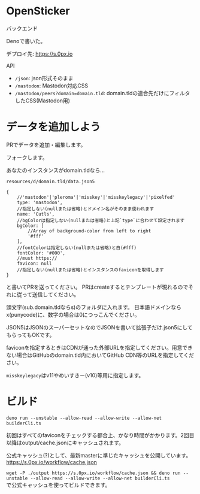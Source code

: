 # OpenSticker
バックエンド

Denoで書いた。

デプロイ先: https://s.0px.io

API

* `/json`: json形式そのまま
* `/mastodon`: Mastodon対応CSS
* `/mastodon/peers?domain=domain.tld`: domain.tldの連合先だけにフィルタしたCSS(Mastodon用)

# データを追加しよう

PRでデータを追加・編集します。

フォークします。

あなたのインスタンスがdomain.tldなら…

`resources/d/domain.tld/data.json5`  
```
{
    //'mastodon'|'pleroma'|'misskey'|'misskeylegacy'|'pixelfed'
    type: 'mastodon',
    //指定しない(nullまたは省略)とドメイン名がそのまま使われます
    name: 'Cutls',
    //bgColorは指定しない(nullまたは省略)と上記`type`に合わせて設定されます
    bgColor: [
        //Array of background-color from left to right
        '#fff'
    ],
    //fontColorは指定しない(nullまたは省略)と白(#fff)
    fontColor: '#000',
    //must https://
    favicon: null
    //指定しない(nullまたは省略)とインスタンスのfaviconを取得します
}
```

と書いてPRを送ってください。 PRはcreateするとテンプレートが現れるのでそれに従って送信してください。

頭文字(sub.domain.tldならs)のフォルダに入れます。
日本語ドメインならx(punycode)に、数字の場合は0につっこんでください。

JSON5はJSONのスーパーセットなのでJSONを書いて拡張子だけ.json5にしてもらってもOKです。

faviconを指定するときはCDNが通った外部URLを指定してください。用意できない場合はGitHubのdomain.tld内においてGitHub CDN等のURLを指定してください。

`misskeylegacy`はv11やめいすきー(v10)等用に指定します。

# ビルド

`deno run --unstable --allow-read --allow-write --allow-net builderCli.ts`

初回はすべてのfaviconをチェックする都合上、かなり時間がかかります。2回目以降はoutput/cache.jsonにキャッシュされます。

公式キャッシュ(?)として、最新masterに準じたキャッシュを公開しています。 https://s.0px.io/workflow/cache.json

`wget -P ./output https://s.0px.io/workflow/cache.json && deno run --unstable --allow-read --allow-write --allow-net builderCli.ts`  
で公式キャッシュを使ってビルドできます。